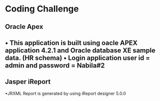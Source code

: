 Coding Challenge
========

Oracle Apex
------------
•	This application is built using oacle APEX application 4.2.1 and Oracle database XE sample data. (HR schema)
• Login application user id = admin and password = Nabila#2 
------------

Jasper iReport
--------------
•JRXML Report is generated by using iReport designer 5.0.0

